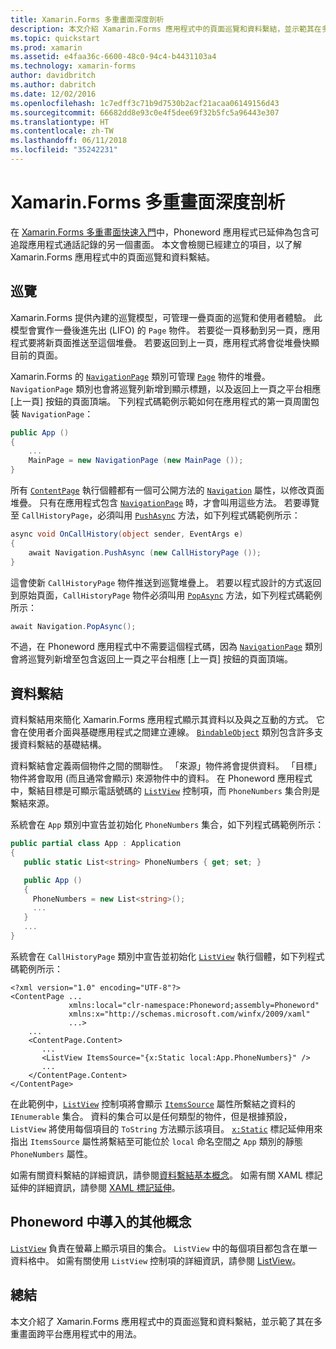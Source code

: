 ```yaml
---
title: Xamarin.Forms 多重畫面深度剖析
description: 本文介紹 Xamarin.Forms 應用程式中的頁面巡覽和資料繫結，並示範其在多重畫面跨平台應用程式中的用法。
ms.topic: quickstart
ms.prod: xamarin
ms.assetid: e4faa36c-6600-48c0-94c4-b4431103a4
ms.technology: xamarin-forms
author: davidbritch
ms.author: dabritch
ms.date: 12/02/2016
ms.openlocfilehash: 1c7edff3c71b9d7530b2acf21acaa06149156d43
ms.sourcegitcommit: 66682dd8e93c0e4f5dee69f32b5fc5a96443e307
ms.translationtype: HT
ms.contentlocale: zh-TW
ms.lasthandoff: 06/11/2018
ms.locfileid: "35242231"
---
```

# <a name="xamarinforms-multiscreen-deep-dive"></a>Xamarin.Forms 多重畫面深度剖析

在 [Xamarin.Forms 多重畫面快速入門](~/xamarin-forms/get-started/hello-xamarin-forms-multiscreen/quickstart.md)中，Phoneword 應用程式已延伸為包含可追蹤應用程式通話記錄的另一個畫面。 本文會檢閱已經建立的項目，以了解 Xamarin.Forms 應用程式中的頁面巡覽和資料繫結。

## <a name="navigation"></a>巡覽

Xamarin.Forms 提供內建的巡覽模型，可管理一疊頁面的巡覽和使用者體驗。 此模型會實作一疊後進先出 (LIFO) 的 `Page` 物件。 若要從一頁移動到另一頁，應用程式要將新頁面推送至這個堆疊。 若要返回到上一頁，應用程式將會從堆疊快顯目前的頁面。

Xamarin.Forms 的 [`NavigationPage`](https://developer.xamarin.com/api/type/Xamarin.Forms.NavigationPage/) 類別可管理 [`Page`](https://developer.xamarin.com/api/type/Xamarin.Forms.Page/) 物件的堆疊。 `NavigationPage` 類別也會將巡覽列新增到顯示標題，以及返回上一頁之平台相應 [上一頁]<span class="uiitem"></span> 按鈕的頁面頂端。 下列程式碼範例示範如何在應用程式的第一頁周圍包裝 `NavigationPage`：

```csharp
public App ()
{
    ...
    MainPage = new NavigationPage (new MainPage ());
}
```

所有 [`ContentPage`](https://developer.xamarin.com/api/type/Xamarin.Forms.ContentPage/) 執行個體都有一個可公開方法的 [`Navigation`](https://developer.xamarin.com/api/property/Xamarin.Forms.VisualElement.Navigation/) 屬性，以修改頁面堆疊。 只有在應用程式包含 [`NavigationPage`](https://developer.xamarin.com/api/type/Xamarin.Forms.NavigationPage/) 時，才會叫用這些方法。 若要導覽至 `CallHistoryPage`，必須叫用 [`PushAsync`](https://developer.xamarin.com/api/member/Xamarin.Forms.NavigationPage.PushAsync/p/Xamarin.Forms.Page/) 方法，如下列程式碼範例所示：

```csharp
async void OnCallHistory(object sender, EventArgs e)
{
    await Navigation.PushAsync (new CallHistoryPage ());
}
```

這會使新 `CallHistoryPage` 物件推送到巡覽堆疊上。 若要以程式設計的方式返回到原始頁面，`CallHistoryPage` 物件必須叫用 [`PopAsync`](https://developer.xamarin.com/api/member/Xamarin.Forms.NavigationPage.PopAsync()/) 方法，如下列程式碼範例所示：

```csharp
await Navigation.PopAsync();
```

不過，在 Phoneword 應用程式中不需要這個程式碼，因為 [`NavigationPage`](https://developer.xamarin.com/api/type/Xamarin.Forms.NavigationPage/) 類別會將巡覽列新增至包含返回上一頁之平台相應 [上一頁]<span class="uiitem"></span> 按鈕的頁面頂端。

## <a name="data-binding"></a>資料繫結

資料繫結用來簡化 Xamarin.Forms 應用程式顯示其資料以及與之互動的方式。 它會在使用者介面與基礎應用程式之間建立連線。 [`BindableObject`](https://developer.xamarin.com/api/type/Xamarin.Forms.BindableObject/) 類別包含許多支援資料繫結的基礎結構。

資料繫結會定義兩個物件之間的關聯性。 「來源」物件將會提供資料。 「目標」物件將會取用 (而且通常會顯示) 來源物件中的資料。 在 Phoneword 應用程式中，繫結目標是可顯示電話號碼的 [`ListView`](https://developer.xamarin.com/api/type/Xamarin.Forms.ListView/) 控制項，而 `PhoneNumbers` 集合則是繫結來源。

系統會在 `App` 類別中宣告並初始化 `PhoneNumbers` 集合，如下列程式碼範例所示：

```csharp
public partial class App : Application
{
   public static List<string> PhoneNumbers { get; set; }

   public App ()
   {
     PhoneNumbers = new List<string>();
     ...
   }
   ...
}
```

系統會在 `CallHistoryPage` 類別中宣告並初始化 [`ListView`](https://developer.xamarin.com/api/type/Xamarin.Forms.ListView/) 執行個體，如下列程式碼範例所示：

```xaml
<?xml version="1.0" encoding="UTF-8"?>
<ContentPage ...
             xmlns:local="clr-namespace:Phoneword;assembly=Phoneword"
             xmlns:x="http://schemas.microsoft.com/winfx/2009/xaml"
             ...>
    ...
    <ContentPage.Content>
       ...
       <ListView ItemsSource="{x:Static local:App.PhoneNumbers}" />
       ...
    </ContentPage.Content>
</ContentPage>
```

在此範例中，[`ListView`](https://developer.xamarin.com/api/type/Xamarin.Forms.ListView/) 控制項將會顯示 [`ItemsSource`](https://developer.xamarin.com/api/property/Xamarin.Forms.ItemsView.ItemsSource/) 屬性所繫結之資料的 `IEnumerable` 集合。 資料的集合可以是任何類型的物件，但是根據預設，`ListView` 將使用每個項目的 `ToString` 方法顯示該項目。 [`x:Static`](https://developer.xamarin.com/api/type/Xamarin.Forms.Xaml.StaticExtension/) 標記延伸用來指出 `ItemsSource` 屬性將繫結至可能位於 `local` 命名空間之 `App` 類別的靜態 `PhoneNumbers` 屬性。

如需有關資料繫結的詳細資訊，請參閱[資料繫結基本概念](~/xamarin-forms/xaml/xaml-basics/data-binding-basics.md)。 如需有關 XAML 標記延伸的詳細資訊，請參閱 [XAML 標記延伸](~/xamarin-forms/xaml/xaml-basics/xaml-markup-extensions.md)。

## <a name="additional-concepts-introduced-in-phoneword"></a>Phoneword 中導入的其他概念

[`ListView`](https://developer.xamarin.com/api/type/Xamarin.Forms.ListView/) 負責在螢幕上顯示項目的集合。 `ListView` 中的每個項目都包含在單一資料格中。 如需有關使用 `ListView` 控制項的詳細資訊，請參閱 [ListView](~/xamarin-forms/user-interface/listview/index.md)。

## <a name="summary"></a>總結

本文介紹了 Xamarin.Forms 應用程式中的頁面巡覽和資料繫結，並示範了其在多重畫面跨平台應用程式中的用法。
